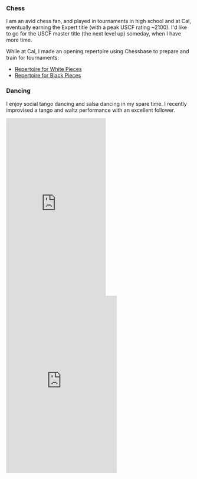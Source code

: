 ### Chess

I am an avid chess fan, and played in tournaments in high school and at
Cal, eventually earning the Expert title (with a peak USCF rating ~2100). 
I'd like to go for the USCF master title (the next level up) someday, when I
have more time. 

While at Cal, I made an opening repertoire using Chessbase to prepare and train for tournaments: 

* [Repertoire for White Pieces](/chess/white_repertoire/base.htm)  
* [Repertoire for Black Pieces](/chess/black_repertoire/base.htm)

### Dancing

I enjoy social tango dancing and salsa dancing in my spare time. I recently improvised 
a tango and waltz performance with an excellent follower.

<div class="row">
<div class="col-xs-6 col-sm-6 col-md-6 col-lg-6">
<iframe class="youtube-player" type="text/html" width="270" height="480"
src="http://www.youtube.com/embed/X6RIaAc0Nto?rel=0" allowfullscreen frameborder="0">
</iframe>
</div>
<div class="col-xs-6 col-sm-6 col-md-4 col-lg-6">
<iframe class="youtube-player" type="text/html" width="auto" height="480"
https://youtu.be/qjZY0gXgH0k
src="http://www.youtube.com/embed/qjZY0gXgH0k?rel=0" allowfullscreen frameborder="0">
</iframe>
</div>
</div>




